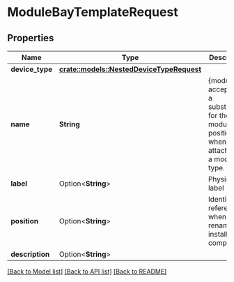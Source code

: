 # ModuleBayTemplateRequest

## Properties

Name | Type | Description | Notes
------------ | ------------- | ------------- | -------------
**device_type** | [**crate::models::NestedDeviceTypeRequest**](NestedDeviceTypeRequest.md) |  | 
**name** | **String** | {module} is accepted as a substitution for the module bay position when attached to a module type. | 
**label** | Option<**String**> | Physical label | [optional]
**position** | Option<**String**> | Identifier to reference when renaming installed components | [optional]
**description** | Option<**String**> |  | [optional]

[[Back to Model list]](../README.md#documentation-for-models) [[Back to API list]](../README.md#documentation-for-api-endpoints) [[Back to README]](../README.md)


